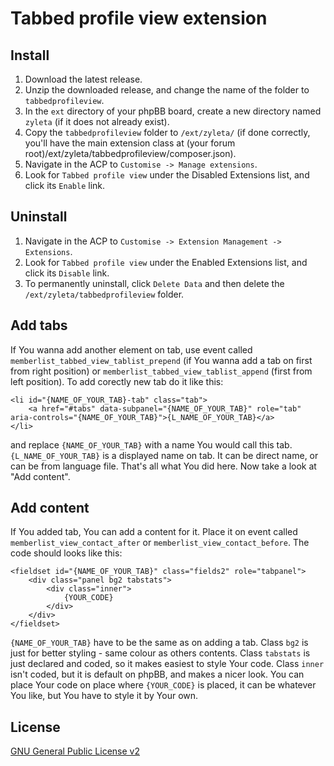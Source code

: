 # Tabbed profile view extension

## Install

1. Download the latest release.
2. Unzip the downloaded release, and change the name of the folder to `tabbedprofileview`.
3. In the `ext` directory of your phpBB board, create a new directory named `zyleta` (if it does not already exist).
4. Copy the `tabbedprofileview` folder to `/ext/zyleta/` (if done correctly, you'll have the main extension class at (your forum root)/ext/zyleta/tabbedprofileview/composer.json).
5. Navigate in the ACP to `Customise -> Manage extensions`.
6. Look for `Tabbed profile view` under the Disabled Extensions list, and click its `Enable` link.

## Uninstall

1. Navigate in the ACP to `Customise -> Extension Management -> Extensions`.
2. Look for `Tabbed profile view` under the Enabled Extensions list, and click its `Disable` link.
3. To permanently uninstall, click `Delete Data` and then delete the `/ext/zyleta/tabbedprofileview` folder.

## Add tabs

If You wanna add another element on tab, use event called `memberlist_tabbed_view_tablist_prepend` (if You wanna add a tab on first from right position) or `memberlist_tabbed_view_tablist_append` (first from left position).
To add corectly new tab do it like this:
```
<li id="{NAME_OF_YOUR_TAB}-tab" class="tab">
	<a href="#tabs" data-subpanel="{NAME_OF_YOUR_TAB}" role="tab" aria-controls="{NAME_OF_YOUR_TAB}">{L_NAME_OF_YOUR_TAB}</a>
</li>
```
and replace `{NAME_OF_YOUR_TAB}` with a name You would call this tab.
`{L_NAME_OF_YOUR_TAB}` is a displayed name on tab. It can be direct name, or can be from language file.
That's all what You did here. Now take a look at "Add content".

## Add content
If You added tab, You can add a content for it. Place it on event called `memberlist_view_contact_after` or `memberlist_view_contact_before`.
The code should looks like this:
```
<fieldset id="{NAME_OF_YOUR_TAB}" class="fields2" role="tabpanel">
	<div class="panel bg2 tabstats">
		<div class="inner">
			{YOUR_CODE}
		</div>
	</div>
</fieldset>
```
`{NAME_OF_YOUR_TAB}` have to be the same as on adding a tab. Class `bg2` is just for better styling - same colour as others contents.
Class `tabstats` is just declared and coded, so it makes easiest to style Your code.
Class `inner` isn't coded, but it is default on phpBB, and makes a nicer look.
You can place Your code on place where `{YOUR_CODE}` is placed, it can be whatever You like, but You have to style it by Your own.


## License
[GNU General Public License v2](http://opensource.org/licenses/GPL-2.0)
